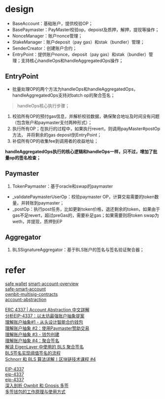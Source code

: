 
# design

* BaseAccount：基础账户，提供校验OP；
* BasePaymaster：PayMaster校验op，depoist及质押，解押，提现等操作；
* NonceManager：账户nonce管理；
* StakeManager：账户deposit（pay gas）和stak（bundler）管理；
* SenderCreator：创建账户合约；
* EntryPoint：提供账户nonce，deposit（pay gas）和stak（bundler）管理；支持核心handleOps和handleAggregatedOps操作；

## EntryPoint
* 批量处理OP的两个方法为handleOps和handleAggregatedOps，handleAggregatedOps支持对batch op的聚合签名；

> handleOps核心执行步骤；
1. 校验所有OP的预付gas信息，并解析校验数据，确保聚合地址及时间没有问题（包含账户和paymaster支付两种形式）；
2. 执行所有OP；在执行的过程中，如果执行revert，则调用payMaster#postOp方法， 并将剩余的gas deposit到EntryPoint；
3. 补偿所有OP的收集fee到调用者的收益地址；

**handleAggregatedOps执行的核心逻辑和handleOps一样，只不过，增加了批量op的签名检查；**

## Paymaster

1. TokenPaymaster：基于oracle和swap的paymaster
* _validatePaymasterUserOp：校验paymaster OP，计算交易需要的token数量，并转账到paymaster；
* _postOp：执行post任务，比如更新token价格，退还剩余的token，如果由于gas不足revert，超过preGas的，需要补足gas；如果需要则将token swap为weth，并提现，质押到EP

## Aggregator
1. BLSSignatureAggregator：基于BLS账户的签名与签名验证聚合器；








# refer
[safe wallet](https://safe.global/wallet) 
[smart-account-overview](https://docs.safe.global/advanced/smart-account-overview)   
[safe-smart-account](https://github.com/Donaldhan/safe-smart-account)  
[ownbit-multisig-contracts](https://github.com/Donaldhan/ownbit-multisig-contracts)    
[account-abstraction](https://github.com/Donaldhan/account-abstraction) 
[]() 
[]() 




[ERC 4337 | Account Abstraction 中文詳解](https://medium.com/@alan890104/erc-4337-account-abstraction-37535ff5fe24)  
[分析EIP-4337：以太坊最强账户抽象提案](https://learnblockchain.cn/article/5768)   
[理解账户抽象#1 - 从头设计智能合约钱包](https://learnblockchain.cn/article/5426)   
[理解账户抽象 #2：使用Paymaster赞助交易](https://learnblockchain.cn/article/5432)     
[理解账户抽象 #3 - 钱包创建](https://learnblockchain.cn/article/5442)    
[理解账户抽象 #4：聚合签名](https://learnblockchain.cn/article/5483)   
[解读 EigenLayer 中使用的 BLS 聚合签名](https://learnblockchain.cn/article/7855)    
[BLS签名实现阈值签名的流程](https://learnblockchain.cn/2019/08/29/bls)     
[Schnorr 和 BLS 算法详解丨区块链技术课程 #4](https://learnblockchain.cn/article/8364)     


[EIP-4337](https://www.notion.so/plancker/EIP-4337-0baad80755eb498c81d4651ccb527eb2)       
[eip-4337](https://github.com/ethereum/EIPs/blob/e4519f1e182e5ec49d99022532b54369e8b293e9/EIPS/eip-4337.md)      
[eip-4337](https://eips.ethereum.org/EIPS/eip-4337)    
[深入剖析 Ownbit 和 Gnosis 多签](https://learnblockchain.cn/article/1902)      
[多签钱包的工作原理与使用方式](https://learnblockchain.cn/article/4077)    
[]()    
[]()    
[]()    


